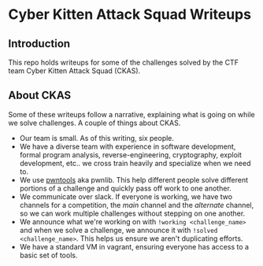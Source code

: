 # Cyber Kitten Attack Squad Writeups

## Introduction

This repo holds writeups for some of the challenges solved by the CTF team Cyber Kitten Attack Squad (CKAS).

## About CKAS

Some of these writeups follow a narrative, explaining what is going on while we solve challenges. A couple of things about CKAS.

* Our team is small. As of this writing, six people.
* We have a diverse team with experience in software development, formal program analysis, reverse-engineering, cryptography, exploit development, etc.. we cross train heavily and specialize when we need to. 
* We use [pwntools](http://pwntools.readthedocs.io/en/2.2/) aka pwnlib. This help different people solve different portions of a challenge and quickly pass off work to one another.
* We communicate over slack. If everyone is working, we have two channels for a competition, the *main* channel and the *alternate* channel, so we can work multiple challenges without stepping on one another.
* We announce what we're working on with `!working <challenge_name>` and when we solve a challenge, we announce it with `!solved <challenge_name>`. This helps us ensure we aren't duplicating efforts.
* We have a standard VM in vagrant, ensuring everyone has access to a basic set of tools.

